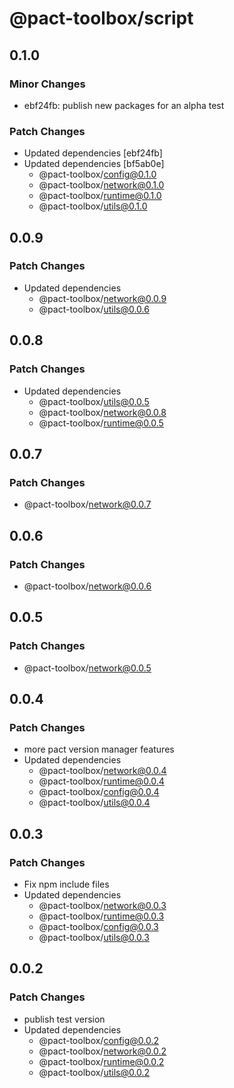 # @pact-toolbox/script

## 0.1.0

### Minor Changes

- ebf24fb: publish new packages for an alpha test

### Patch Changes

- Updated dependencies [ebf24fb]
- Updated dependencies [bf5ab0e]
  - @pact-toolbox/config@0.1.0
  - @pact-toolbox/network@0.1.0
  - @pact-toolbox/runtime@0.1.0
  - @pact-toolbox/utils@0.1.0

## 0.0.9

### Patch Changes

- Updated dependencies
  - @pact-toolbox/network@0.0.9
  - @pact-toolbox/utils@0.0.6

## 0.0.8

### Patch Changes

- Updated dependencies
  - @pact-toolbox/utils@0.0.5
  - @pact-toolbox/network@0.0.8
  - @pact-toolbox/runtime@0.0.5

## 0.0.7

### Patch Changes

- @pact-toolbox/network@0.0.7

## 0.0.6

### Patch Changes

- @pact-toolbox/network@0.0.6

## 0.0.5

### Patch Changes

- @pact-toolbox/network@0.0.5

## 0.0.4

### Patch Changes

- more pact version manager features
- Updated dependencies
  - @pact-toolbox/network@0.0.4
  - @pact-toolbox/runtime@0.0.4
  - @pact-toolbox/config@0.0.4
  - @pact-toolbox/utils@0.0.4

## 0.0.3

### Patch Changes

- Fix npm include files
- Updated dependencies
  - @pact-toolbox/network@0.0.3
  - @pact-toolbox/runtime@0.0.3
  - @pact-toolbox/config@0.0.3
  - @pact-toolbox/utils@0.0.3

## 0.0.2

### Patch Changes

- publish test version
- Updated dependencies
  - @pact-toolbox/config@0.0.2
  - @pact-toolbox/network@0.0.2
  - @pact-toolbox/runtime@0.0.2
  - @pact-toolbox/utils@0.0.2
